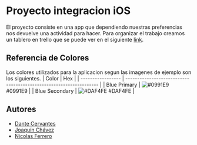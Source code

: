 # Proyecto integracion iOS
El proyecto consiste en una app que dependiendo nuestras preferencias nos devuelve una actividad para hacer.
Para organizar el trabajo creamos un tablero en trello que se puede ver en el siguiente [link](https://trello.com/b/PsmCl5Fj/integrador-ios).
## Referencia de Colores
Los colores utilizados para la aplicacion segun las imagenes de ejemplo son los siguientes.
| Color             | Hex                                                                |
| ----------------- | ------------------------------------------------------------------ |
| Blue Primary | ![#0991E9](https://via.placeholder.com/10/0991E9?text=+) #0991E9 |
| Blue Secondary | ![#DAF4FE](https://via.placeholder.com/10/DAF4FE?text=+) #DAF4FE |
## Autores
- [Dante Cervantes](https://github.com/DanteCervantes)
- [Joaquín Chávez](https://github.com/jqnchvz)
- [Nicolas Ferrero](https://github.com/niferrero)
